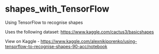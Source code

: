 # shapes_with_TensorFlow
Using TensorFlow to recognise shapes

Uses the following dataset: https://www.kaggle.com/cactus3/basicshapes

View on Kaggle - https://www.kaggle.com/alexnikiporenko/using-tensorflow-to-recognise-shapes-90-acc/notebook
